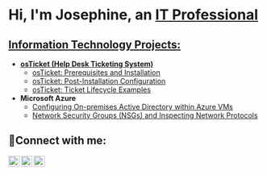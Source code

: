 <h1>Hi, I'm Josephine, an <a href="https://www.linkedin.com/in/josephine-ofosu-b852b6124/">IT Professional</h1>

<h2> Information Technology Projects:</h2>

- <b>osTicket (Help Desk Ticketing System)</b>
  - [osTicket: Prerequisites and Installation](https://github.com/josephineO123/osticket-prereqs)
  - [osTicket: Post-Installation Configuration](https://github.com/josephineO123/post-install-config)
  - [osTicket: Ticket Lifecycle Examples](https://github.com/josephineO123/ticket-lifecycle)
- <b>Microsoft Azure</b>
  - [Configuring On-premises Active Directory within Azure VMs](https://github.com/josephineO123/configure-ad)
  - [Network Security Groups (NSGs) and Inspecting Network Protocols](https://github.com/josephineO123/azure-network-protocols)

<h2>🤳Connect with me:</h2>

[<img align="left" alt="Josh | Twitter" width="22px" src="https://cdn.jsdelivr.net/npm/simple-icons@v3/icons/twitter.svg" />][twitter]
[<img align="left" alt="Josh | LinkedIn" width="22px" src="https://cdn.jsdelivr.net/npm/simple-icons@v3/icons/linkedin.svg" />][linkedin]
[<img align="left" alt="Josh | Instagram" width="22px" src="https://cdn.jsdelivr.net/npm/simple-icons@v3/icons/instagram.svg" />][instagram]

[twitter]: https://twitter.com/Josh
[instagram]: https://www.instagram.com/Josh
[linkedin]: https://www.linkedin.com/in/josephine-ofosu-b852b6124/
